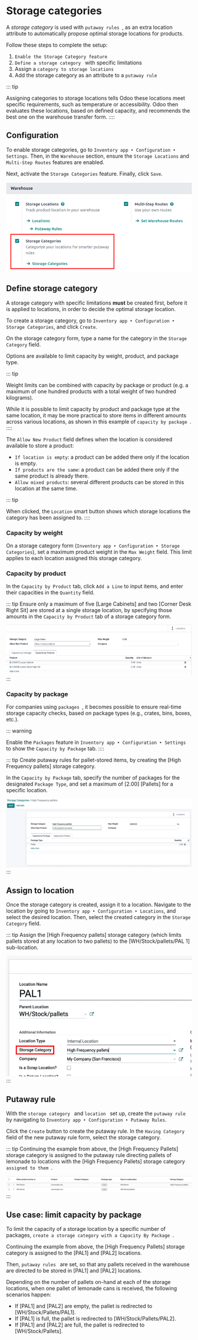 # Storage categories

A *storage category* is used with
`putaway rules `, as an extra
location attribute to automatically propose optimal storage locations
for products.

Follow these steps to complete the setup:

1.  `Enable the Storage Category feature `
2.  `Define a storage category ` with specific limitations
3.  Assign a
    `category to storage locations `
4.  Add the storage category as an attribute to a `putaway rule
    `


::: tip

Assigning categories to storage locations tells Odoo these locations
meet specific requirements, such as temperature or accessibility. Odoo
then evaluates these locations, based on defined capacity, and
recommends the best one on the warehouse transfer form.
::::

## Configuration 

To enable storage categories, go to
`Inventory app ‣ Configuration ‣ Settings`. Then, in the `Warehouse` section, ensure the
`Storage Locations` and
`Multi-Step Routes` features are
enabled.

Next, activate the `Storage Categories` feature. Finally, click `Save`.

![Show the Storage Categories feature.](storage_category/enable-categories.png)

## Define storage category 

A storage category with specific limitations **must** be created first,
before it is applied to locations, in order to decide the optimal
storage location.

To create a storage category, go to
`Inventory app ‣ Configuration ‣ Storage
Categories`, and click
`Create`.

On the storage category form, type a name for the category in the
`Storage Category` field.

Options are available to limit capacity by weight, product, and package
type.

::: tip

Weight limits can be combined with capacity by package or product (e.g.
a maximum of one hundred products with a total weight of two hundred
kilograms).

While it is possible to limit capacity by product and package type at
the same location, it may be more practical to store items in different
amounts across various locations, as shown in this example of
`capacity by package `.
::::

The `Allow New Product` field defines
when the location is considered available to store a product:

- `If location is empty`: a product
  can be added there only if the location is empty.
- `If products are the same`: a
  product can be added there only if the same product is already there.
- `Allow mixed products`: several
  different products can be stored in this location at the same time.

::: tip

When clicked, the `Location` smart
button shows which storage locations the category has been assigned to.
::::

### Capacity by weight

On a storage category form (`Inventory app ‣ Configuration ‣ Storage
Categories`), set a maximum
product weight in the `Max Weight`
field. This limit applies to each location assigned this storage
category.

### Capacity by product

In the `Capacity by Product` tab,
click `Add a Line` to input items,
and enter their capacities in the `Quantity` field.

::: tip
Ensure only a maximum of five [Large Cabinets] and two
[Corner Desk Right Sit] are stored at a single storage
location, by specifying those amounts in the
`Capacity by Product` tab of a
storage category form.

![Show storage category limiting by product count.](storage_category/capacity-by-product.png)
:::

### Capacity by package 

For companies using
`packages `, it becomes possible to ensure real-time storage capacity
checks, based on package types (e.g., crates, bins, boxes, etc.).

::: warning

Enable the `Packages` feature in
`Inventory app ‣ Configuration ‣
Settings` to show the
`Capacity by Package` tab.
::::

::: tip
Create putaway rules for pallet-stored items, by creating the [High
Frequency pallets] storage category.

In the `Capacity by Package` tab,
specify the number of packages for the designated
`Package Type`, and set a maximum of
[2.00] [Pallets] for a specific location.

![Create a storage category on the page.](storage_category/storage-category.png)
:::

## Assign to location 

Once the storage category is created, assign it to a location. Navigate
to the location by going to
`Inventory app ‣ Configuration ‣ Locations`, and select the desired location. Then, select the
created category in the `Storage Category` field.

::: tip
Assign the [High Frequency pallets] storage category (which
limits pallets stored at any location to two pallets) to the
[WH/Stock/pallets/PAL 1] sub-location.

![When a Storage Category is created, it can be linked to a warehouse location.](storage_category/location-storage-category.png)
:::

## Putaway rule 

With the
`storage category ` and `location
` set
up, create the `putaway rule ` by
navigating to
`Inventory app ‣ Configuration ‣ Putaway Rules`.

Click the `Create` button to create
the putaway rule. In the `Having Category` field of the new putaway rule form, select the storage
category.

::: tip
Continuing the example from above, the [High Frequency
Pallets] storage category is assigned to the putaway rule
directing pallets of lemonade to locations with the [High Frequency
Pallets] storage category
`assigned to them `.

![Storage Categories used in a variety of putaway rules.](storage_category/smart-putaways.png)
:::

## Use case: limit capacity by package

To limit the capacity of a storage location by a specific number of
packages, `create a storage
category with a Capacity By Package `.

Continuing the example from above, the [High Frequency
Pallets] storage category is assigned to the
[PAL1] and [PAL2] locations.

Then, `putaway rules ` are set, so that any pallets received in the warehouse are
directed to be stored in [PAL1] and [PAL2]
locations.

Depending on the number of pallets on-hand at each of the storage
locations, when one pallet of lemonade cans is received, the following
scenarios happen:

- If [PAL1] and [PAL2] are empty, the pallet is
  redirected to [WH/Stock/Pallets/PAL1].
- If [PAL1] is full, the pallet is redirected to
  [WH/Stock/Pallets/PAL2].
- If [PAL1] and [PAL2] are full, the pallet is
  redirected to [WH/Stock/Pallets].

